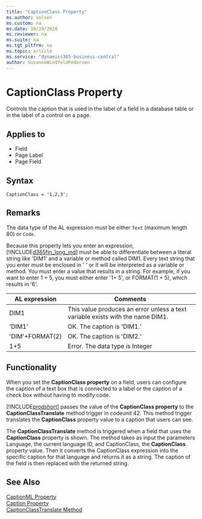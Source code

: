 ```yaml
---
title: "CaptionClass Property"
ms.author: solsen
ms.custom: na
ms.date: 10/29/2020
ms.reviewer: na
ms.suite: na
ms.tgt_pltfrm: na
ms.topic: article
ms.service: "dynamics365-business-central"
author: SusanneWindfeldPedersen
---
```

[//]: # (START>DO_NOT_EDIT)
[//]: # (IMPORTANT:Do not edit any of the content between here and the END>DO_NOT_EDIT.)
[//]: # (Any modifications should be made in the .xml files in the ModernDev repo.)
# CaptionClass Property
Controls the caption that is used in the label of a field in a database table or in the label of a control on a page.

## Applies to
-   Field
-   Page Label
-   Page Field

[//]: # (IMPORTANT: END>DO_NOT_EDIT)
## Syntax

```AL
CaptionClass = '1,2,3';
```
  
## Remarks  
The data type of the AL expression must be either `Text` (maximum length 80) or `Code`.  
  
Because this property lets you enter an expression, [!INCLUDE[d365fin_long_md](../includes/d365fin_long_md.md)] must be able to differentiate between a literal string like 'DIM1' and a variable or method called DIM1. Every text string that you enter must be enclosed in '  ' or it will be interpreted as a variable or method. You must enter a value that results in a string. For example, if you want to enter 1 + 5, you must either enter '1+ 5', or FORMAT(1 + 5), which results in '6'.  
  
|AL expression|Comments|  
|-------------|--------|  
|DIM1|This value produces an error unless a text variable exists with the name DIM1.|  
|'DIM1'|OK. The caption is 'DIM1.'|  
|'DIM'+FORMAT(2)|OK. The caption is 'DIM2.'|  
|1+5|Error. The data type is Integer|  

## Functionality

When you set the **CaptionClass property** on a field, users can configure the caption of a text box that is connected to a label or the caption of a check box without having to modify code.

[!INCLUDE[prodshort](../includes/prodshort.md)] passes the value of the **CaptionClass property** to the **CaptionClassTranslate** method trigger in codeunit 42. This method trigger translates the **CaptionClass** property value to a caption that users can see.
  

The **CaptionClassTranslate** method is triggered when a field that uses the **CaptionClass** property is shown. The method takes as input the parameters Language, the current language ID, and CaptionClass, the **CaptionClass** property value. Then it converts the CaptionClass expression into the specific caption for that language and returns it as a string. The caption of the field is then replaced with the returned string.

  
## See Also  
[CaptionML Property](devenv-captionml-property.md)   
[Caption Property](devenv-caption-property.md)  
[CaptionClassTranslate Method](../methods-auto/system/system-captionclasstranslate-method.md) 